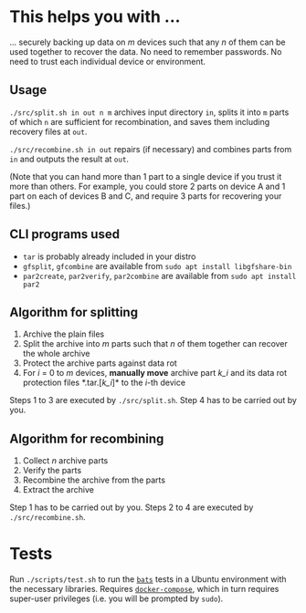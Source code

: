 # This helps you with ...

... securely backing up data on _m_ devices such that any _n_ of them can be used together to recover the data. No need to remember passwords. No need to trust each individual device or environment.

## Usage

`./src/split.sh in out n m` archives input directory `in`, splits it into `m` parts of which `n` are sufficient for recombination, and saves them including recovery files at `out`.

`./src/recombine.sh in out` repairs (if necessary) and combines parts from `in` and outputs the result at `out`.

(Note that you can hand more than 1 part to a single device if you trust it more than others. For example, you could store 2 parts on device A and 1 part on each of devices B and C, and require 3 parts for recovering your files.)

## CLI programs used

- `tar` is probably already included in your distro
- `gfsplit`, `gfcombine` are available from `sudo apt install libgfshare-bin`
- `par2create`, `par2verify`, `par2combine` are available from `sudo apt install par2`

## Algorithm for splitting

1. Archive the plain files
2. Split the archive into _m_ parts such that _n_ of them together can recover the whole archive
3. Protect the archive parts against data rot
4. For _i_ = 0 to _m_ devices, **manually move** archive part _k_i_ and its data rot protection files \*.tar.[_k\_i_]\* to the _i_-th device

Steps 1 to 3 are executed by `./src/split.sh`. Step 4 has to be carried out by you.

## Algorithm for recombining

1. Collect _n_ archive parts
2. Verify the parts
3. Recombine the archive from the parts
4. Extract the archive

Step 1 has to be carried out by you. Steps 2 to 4 are executed by `./src/recombine.sh`.

# Tests

Run `./scripts/test.sh` to run the [`bats`](https://github.com/bats-core/bats-core) tests in a Ubuntu environment with the necessary libraries. Requires [`docker-compose`](https://docs.docker.com/compose/), which in turn requires super-user privileges (i.e. you will be prompted by `sudo`).
